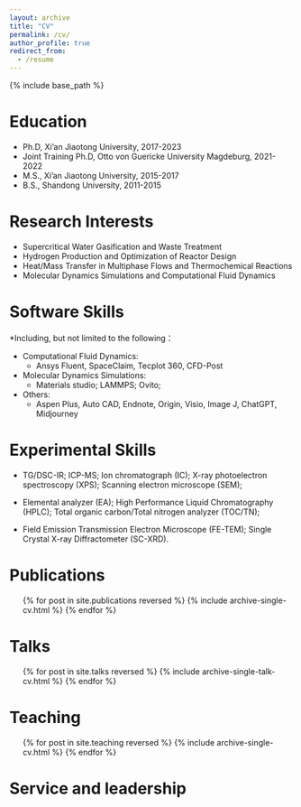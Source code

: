 ```yaml
---
layout: archive
title: "CV"
permalink: /cv/
author_profile: true
redirect_from:
  - /resume
---
```


{% include base_path %}

Education
======
* Ph.D, Xi’an Jiaotong University, 2017-2023
* Joint Training Ph.D, Otto von Guericke University Magdeburg, 2021-2022
* M.S., Xi’an Jiaotong University, 2015-2017
* B.S., Shandong University, 2011-2015
  
Research Interests
======
* Supercritical Water Gasification and Waste Treatment
* Hydrogen Production and Optimization of Reactor Design 
* Heat/Mass Transfer in Multiphase Flows and Thermochemical Reactions
* Molecular Dynamics Simulations and Computational Fluid Dynamics

Software Skills
======
*Including, but not limited to the following：

* Computational Fluid Dynamics:
  * Ansys Fluent, SpaceClaim, Tecplot 360, CFD-Post  
* Molecular Dynamics Simulations:
  * Materials studio; LAMMPS; Ovito;
* Others:
  * Aspen Plus, Auto CAD, Endnote, Origin, Visio, Image J, ChatGPT, Midjourney 

Experimental Skills
======
* TG/DSC-IR; ICP-MS; Ion chromatograph (IC); X-ray photoelectron spectroscopy (XPS); Scanning electron microscope (SEM);

* Elemental analyzer (EA); High Performance Liquid Chromatography (HPLC); Total organic carbon/Total nitrogen analyzer (TOC/TN);

* Field Emission Transmission Electron Microscope (FE-TEM); Single Crystal X-ray Diffractometer (SC-XRD).

Publications
======
  <ul>{% for post in site.publications reversed %}
    {% include archive-single-cv.html %}
  {% endfor %}</ul>
  
Talks
======
  <ul>{% for post in site.talks reversed %}
    {% include archive-single-talk-cv.html  %}
  {% endfor %}</ul>
  
Teaching
======
  <ul>{% for post in site.teaching reversed %}
    {% include archive-single-cv.html %}
  {% endfor %}</ul>
  
Service and leadership
======

